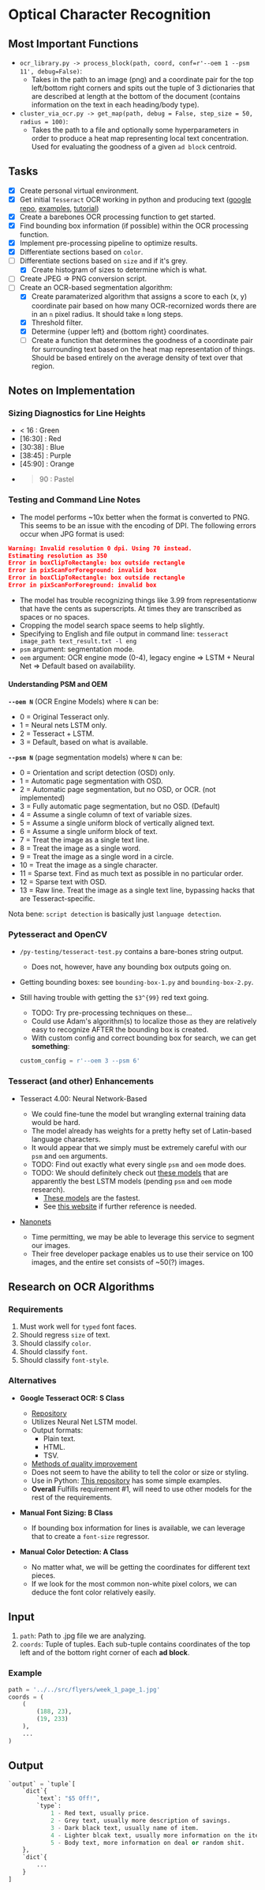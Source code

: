 # Optical Character Recognition

## Most Important Functions
* `ocr_library.py -> process_block(path, coord, conf=r'--oem 1 --psm 11', debug=False)`:
  * Takes in the path to an image (png) and a coordinate pair for the top left/bottom right corners and spits out the tuple of 3 dictionaries that are described at length at the bottom of the document (contains information on the text in each heading/body type).
* `cluster_via_ocr.py -> get_map(path, debug = False, step_size = 50, radius = 100)`:
  * Takes the path to a file and optionally some hyperparameters in order to produce a heat map representing local text concentration. Used for evaluating 
  the goodness of a given `ad block` centroid.


## Tasks

* [x] Create personal virtual environment.
* [x] Get initial `Tesseract` OCR working in python and producing text ([google repo](https://github.com/tesseract-ocr/tesseract), [examples](https://github.com/nikhilkumarsingh/tesseract-python), [tutorial](https://nanonets.com/blog/ocr-with-tesseract/#introduction))
* [x] Create a barebones OCR processing function to get started.
* [x] Find bounding box information (if possible) within the OCR processing function.
* [x] Implement pre-processing pipeline to optimize results.
* [x] Differentiate sections based on `color`.
* [ ] Differentiate sections based on `size` and if it's grey.
  * [x] Create histogram of sizes to determine which is what.
* [ ] Create JPEG => PNG conversion script.
* [ ] Create an OCR-based segmentation algorithm:
  * [x] Create paramaterized algorithm that assigns a score to each (x, y) coordinate pair based on how many OCR-recornized words there are in an `n` pixel radius. It should take `m` long steps.
  * [x] Threshold filter.
  * [x] Determine {upper left} and {bottom right} coordinates.
  * [ ] Create a function that determines the goodness of a coordinate pair for surrounding text based on the heat map representation of things. Should be based entirely on the average density of text over that region.

## Notes on Implementation


### Sizing Diagnostics for Line Heights

* < 16 : Green
* [16:30] : Red
* [30:38] : Blue
* [38:45] : Purple
* [45:90] : Orange
* > 90 : Pastel

### Testing and Command Line Notes

* The model performs ~10x better when the format is converted to PNG. This seems to be an issue with 
the encoding of DPI. The following errors occur when JPG format is used:

```JSON
Warning: Invalid resolution 0 dpi. Using 70 instead.
Estimating resolution as 350
Error in boxClipToRectangle: box outside rectangle
Error in pixScanForForeground: invalid box
Error in boxClipToRectangle: box outside rectangle
Error in pixScanForForeground: invalid box
```

* The model has trouble recognizing things like 3.99 from representationw that have the cents as superscripts. At times they are transcribed as spaces or no spaces.
* Cropping the model search space seems to help slightly.
* Specifying to English and file output in command line: `tesseract image_path text_result.txt -l eng`
* `psm` argument: segmentation mode.
* `oem` argument: OCR engine mode (0-4), legacy engine => LSTM + Neural Net => Default based on availability.

#### Understanding PSM and OEM

**`--oem N`** (OCR Engine Models) where `N` can be:

* 0 = Original Tesseract only.
* 1 = Neural nets LSTM only.
* 2 = Tesseract + LSTM.
* 3 = Default, based on what is available.

**`--psm N`** (page segmentation models) where `N` can be:

* 0 = Orientation and script detection (OSD) only.
* 1 = Automatic page segmentation with OSD.
* 2 = Automatic page segmentation, but no OSD, or OCR. (not implemented)
* 3 = Fully automatic page segmentation, but no OSD. (Default)
* 4 = Assume a single column of text of variable sizes.
* 5 = Assume a single uniform block of vertically aligned text.
* 6 = Assume a single uniform block of text.
* 7 = Treat the image as a single text line.
* 8 = Treat the image as a single word.
* 9 = Treat the image as a single word in a circle.
* 10 = Treat the image as a single character.
* 11 = Sparse text. Find as much text as possible in no particular order.
* 12 = Sparse text with OSD.
* 13 = Raw line. Treat the image as a single text line, bypassing hacks that are Tesseract-specific.

Nota bene: `script detection` is basically just `language detection`.


### Pytesseract and OpenCV

* `/py-testing/tesseract-test.py` contains a bare-bones string output.
  * Does not, however, have any bounding box outputs going on.
* Getting bounding boxes: see `bounding-box-1.py` and `bounding-box-2.py`.
* Still having trouble with getting the `$3^{99}` red text going. 
  * TODO: Try pre-processing techniques on these...
  * Could use Adam's algorithm(s) to localize those as they are relatively easy to recognize AFTER the bounding box is created.
  * With custom config and correct bounding box for search, we can get **something**:

  ```python
  custom_config = r'--oem 3 --psm 6'
  ```

### Tesseract (and other) Enhancements

* Tesseract 4.00: Neural Network-Based
  * We could fine-tune the model but wrangling external training data would be hard.
  * The model already has weights for a pretty hefty set of Latin-based language characters.
  * It would appear that we simply must be extremely careful with our `psm` and `oem` arguments.
  * TODO: Find out exactly what every single `psm` and `oem` mode does.
  * TODO: We should definitely check out [these models](https://github.com/tesseract-ocr/tessdata_best) that are apparently the best LSTM models (pending `psm` and `oem` mode research).
    * [These models](https://github.com/tesseract-ocr/tessdata_fast) are the fastest.
    * See [this website](https://www.endpoint.com/blog/2018/07/09/training-tesseract-models-from-scratch) if further reference is needed.

* [Nanonets](https://nanonets.com/pricing/)
  * Time permitting, we may be able to leverage this service to segment our images.
  * Their free developer package enables us to use their service on 100 images, and the 
  entire set consists of ~50(?) images.


## Research on OCR Algorithms

### Requirements

1. Must work well for `typed` font faces.
2. Should regress `size` of text.
3. Should classify `color`.
4. Should classify `font`.
5. Should classify `font-style`.

### Alternatives

* **Google Tesseract OCR: S Class**
  * [Repository](https://github.com/tesseract-ocr/tesseract)
  * Utilizes Neural Net LSTM model.
  * Output formats: 
    * Plain text.
	* HTML.
	* TSV. 
  * [Methods of quality improvement](https://github.com/tesseract-ocr/tesseract/wiki/ImproveQuality)
  * Does not seem to have the ability to tell the color or size or styling.
  * Use in Python: [This repository](https://github.com/nikhilkumarsingh/tesseract-python) has some simple examples.
  * **Overall** Fulfills requirement #1, will need to use other models for the rest of the requirements.

* **Manual Font Sizing: B Class**
  * If bounding box information for lines is available, we can leverage that to create a `font-size` regressor.

* **Manual Color Detection: A Class**
  * No matter what, we will be getting the coordinates for different text pieces.
  * If we look for the most common non-white pixel colors, we can deduce the font color relatively easily. 


## Input

1. `path`: Path to .jpg file we are analyzing.
2. `coords`: Tuple of tuples. Each sub-tuple contains coordinates of the top left and of the bottom right corner of each **ad block**.

### Example

```python
path = '../../src/flyers/week_1_page_1.jpg'
coords = (
    (
        (188, 23),
        (19, 233)
    ),
    ...
)
```

## Output

```python
`output` = `tuple`[
    `dict`{
        `text`: "$5 Off!",
		`type`: 
			1 - Red text, usually price.
			2 - Grey text, usually more description of savings.
			3 - Dark black text, usually name of item.
			4 - Lighter blcak text, usually more information on the item.
			5 - Body text, more information on deal or random shit. 
    },
    `dict`{
        ...
    }
]
```
